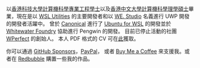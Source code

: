 以[香港科技大學計算機科學專業工程學士](https://www.cse.ust.hk/)以及[香港中文大學計算機科學理學碩士](http://msc.cse.cuhk.edu.hk)畢業，現在是以 [WSL Utilities](https://wslutiliti.es) 的主要開發者和以 [WE. Studio](https://github.com/wedotstudio) 名義進行 UWP 開發的開發者活躍中。 曾於 [Canonical](https://canonical.com) 進行了 [Ubuntu for WSL](https://ubuntu.com/wsl) 的開發並於 [Whitewater Foundry](https://whitewaterfoundry.com) 協助進行 Pengwin 的開發。 目前已停止活動的社團 [WPerfect](https://wp8bartemp.wordpress.com/) 的創始人。 本人 PDF 格式的 CV 可在[此](https://cdn.patrickwu.space/base/CV.pdf)獲取。

你可以通過 [GitHub Sponsors](https://github.com/sponsors/patrick330602)，[PayPal](https://www.paypal.me/callmepk/)， 或者 [Buy Me a Coffee](https://www.buymeacoffee.com/callmepk) 來支援我。或者在 [Redbubble](https://callmepk.redbubble.com) 購置一些我的作品。